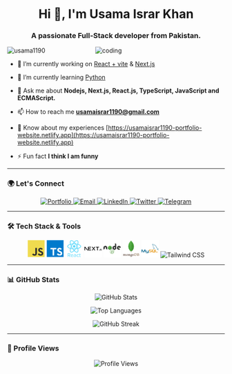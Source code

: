 <h1 align="center">Hi 👋, I'm Usama Israr Khan</h1>
<h3 align="center">A passionate Full-Stack developer from Pakistan.</h3>

<img align="right" border-radius="50%" width="300px" alt="coding" src="https://github.com/user-attachments/assets/b2e25a22-f4ca-4af3-a294-b33ac7c022c8">

<p align="left"> <img src="https://komarev.com/ghpvc/?username=usama1190&label=Profile%20views&color=0e75b6&style=flat" alt="usama1190" /> </p>

- 🔭 I’m currently working on [React + vite](https://github.com/Usama1190/react-class.git) & [Next.js](https://github.com/Usama1190/learn-nextjs.git)

- 🌱 I’m currently learning [Python](https://github.com/Usama1190/learn-modern-python.git)

- 💬 Ask me about **Nodejs, Next.js, React.js, TypeScript, JavaScript and ECMAScript.**

- 📫 How to reach me **usamaisrar1190@gmail.com**

- 📄 Know about my experiences [https://usamaisrar1190-portfolio-website.netlify.app](https://usamaisrar1190-portfolio-website.netlify.app)

- ⚡ Fun fact **I think I am funny**

---

### 🌍 Let's Connect

<div align="center"> <a href="https://usamaisrar1190-portfolio-website.netlify.app/" target="_blank"> <img src="https://img.shields.io/badge/-Portfolio-0D1117?style=for-the-badge&logo=google-chrome&logoColor=00AFFF" alt="Portfolio"> </a> <a href="mailto:usamaisrar1190@gmail.com" target="_blank"> <img src="https://img.shields.io/badge/-Email-0D1117?style=for-the-badge&logo=gmail&logoColor=FF5733" alt="Email"> </a> <a href="https://www.linkedin.com/in/usama-israr-khan" target="_blank"> <img src="https://img.shields.io/badge/-LinkedIn-0D1117?style=for-the-badge&logo=linkedin&logoColor=0A66C2" alt="LinkedIn"> </a> <a href="https://twitter.com/usama-israr-khan" target="_blank"> <img src="https://img.shields.io/badge/-Twitter-0D1117?style=for-the-badge&logo=twitter&logoColor=1DA1F2" alt="Twitter"> </a> <a href="https://t.me/UsamaIsrarKhan" target="_blank"> <img src="https://img.shields.io/badge/-Telegram-0D1117?style=for-the-badge&logo=telegram&logoColor=26A5E4" alt="Telegram"> </a> </div>

---

### 🛠️ Tech Stack & Tools

<p align="center">
    <img src="https://raw.githubusercontent.com/devicons/devicon/master/icons/javascript/javascript-original.svg" alt="JavaScript" width="40" height="40"/>
    <img src="https://raw.githubusercontent.com/devicons/devicon/master/icons/typescript/typescript-original.svg" alt="TypeScript" width="40" height="40"/>
    <img src="https://raw.githubusercontent.com/devicons/devicon/master/icons/react/react-original-wordmark.svg" alt="React" width="40" height="40"/>
    <img src="https://raw.githubusercontent.com/devicons/devicon/master/icons/nextjs/nextjs-original-wordmark.svg" alt="Next.js" width="40" height="40"/>
    <img src="https://raw.githubusercontent.com/devicons/devicon/master/icons/nodejs/nodejs-original-wordmark.svg" alt="Node.js" width="40" height="40"/>
    <img src="https://raw.githubusercontent.com/devicons/devicon/master/icons/mongodb/mongodb-original-wordmark.svg" alt="MongoDB" width="40" height="40"/>
    <img src="https://raw.githubusercontent.com/devicons/devicon/master/icons/mysql/mysql-original-wordmark.svg" alt="MySQL" width="40" height="40"/>
    <img src="https://www.vectorlogo.zone/logos/tailwindcss/tailwindcss-icon.svg" alt="Tailwind CSS" width="40" height="40"/>
</p>

---

### 📊 GitHub Stats

<p align="center">
    <img src="https://github-readme-stats.vercel.app/api?username=usama1190&show_icons=true&theme=radical" alt="GitHub Stats" />
</p>

<p align="center">
    <img src="https://github-readme-stats.vercel.app/api/top-langs?username=usama1190&show_icons=true&locale=en&layout=compact&theme=radical" alt="Top Languages" />
</p>

<p align="center">
    <img src="https://github-readme-streak-stats.herokuapp.com/?user=usama1190&theme=radical" alt="GitHub Streak" />
</p>

---

### 🎯 Profile Views
<p align="center">
    <img src="https://komarev.com/ghpvc/?username=usama1190&label=Profile%20Views&color=0e75b6&style=flat" alt="Profile Views" />
</p>
